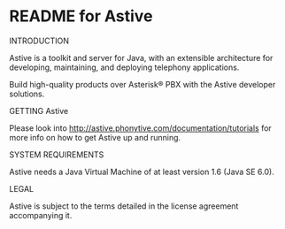 README for Astive
===========================

INTRODUCTION

Astive is a toolkit and server for Java, with an extensible architecture for 
developing, maintaining, and deploying telephony applications.

Build high-quality products over Asterisk® PBX with the Astive developer 
solutions.

GETTING Astive

Please look into http://astive.phonytive.com/documentation/tutorials
for more info on how to get Astive up and running.

SYSTEM REQUIREMENTS

Astive needs a Java Virtual Machine of at least version 1.6
(Java SE 6.0).

LEGAL

Astive is subject to the terms detailed in the license agreement
accompanying it.
